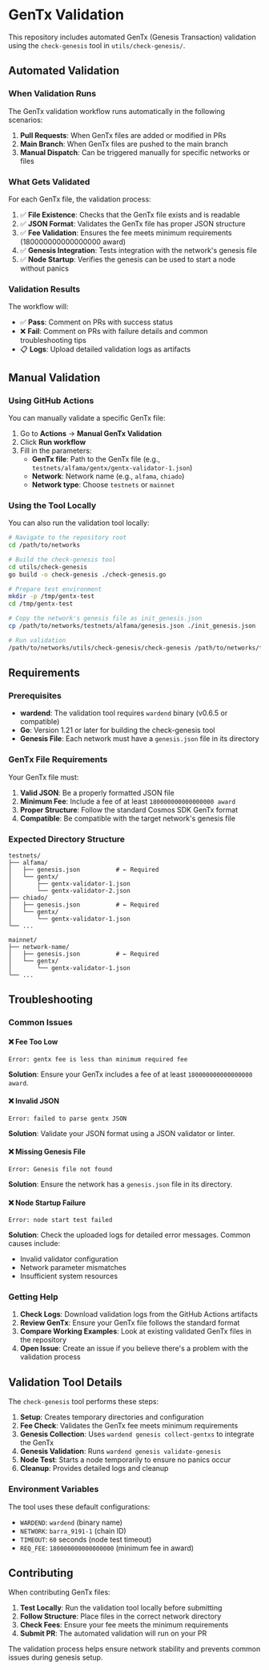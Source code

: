 # GenTx Validation

This repository includes automated GenTx (Genesis Transaction) validation using the `check-genesis` tool in `utils/check-genesis/`.

## Automated Validation

### When Validation Runs

The GenTx validation workflow runs automatically in the following scenarios:

1. **Pull Requests**: When GenTx files are added or modified in PRs
2. **Main Branch**: When GenTx files are pushed to the main branch
3. **Manual Dispatch**: Can be triggered manually for specific networks or files

### What Gets Validated

For each GenTx file, the validation process:

1. ✅ **File Existence**: Checks that the GenTx file exists and is readable
2. ✅ **JSON Format**: Validates the GenTx file has proper JSON structure
3. ✅ **Fee Validation**: Ensures the fee meets minimum requirements (180000000000000000 award)
4. ✅ **Genesis Integration**: Tests integration with the network's genesis file
5. ✅ **Node Startup**: Verifies the genesis can be used to start a node without panics

### Validation Results

The workflow will:

- ✅ **Pass**: Comment on PRs with success status
- ❌ **Fail**: Comment on PRs with failure details and common troubleshooting tips
- 📋 **Logs**: Upload detailed validation logs as artifacts

## Manual Validation

### Using GitHub Actions

You can manually validate a specific GenTx file:

1. Go to **Actions** → **Manual GenTx Validation**
2. Click **Run workflow**
3. Fill in the parameters:
   - **GenTx file**: Path to the GenTx file (e.g., `testnets/alfama/gentx/gentx-validator-1.json`)
   - **Network**: Network name (e.g., `alfama`, `chiado`)
   - **Network type**: Choose `testnets` or `mainnet`

### Using the Tool Locally

You can also run the validation tool locally:

```bash
# Navigate to the repository root
cd /path/to/networks

# Build the check-genesis tool
cd utils/check-genesis
go build -o check-genesis ./check-genesis.go

# Prepare test environment
mkdir -p /tmp/gentx-test
cd /tmp/gentx-test

# Copy the network's genesis file as init_genesis.json
cp /path/to/networks/testnets/alfama/genesis.json ./init_genesis.json

# Run validation
/path/to/networks/utils/check-genesis/check-genesis /path/to/networks/testnets/alfama/gentx/gentx-validator-1.json
```

## Requirements

### Prerequisites

- **wardend**: The validation tool requires `wardend` binary (v0.6.5 or compatible)
- **Go**: Version 1.21 or later for building the check-genesis tool
- **Genesis File**: Each network must have a `genesis.json` file in its directory

### GenTx File Requirements

Your GenTx file must:

1. **Valid JSON**: Be a properly formatted JSON file
2. **Minimum Fee**: Include a fee of at least `180000000000000000 award`
3. **Proper Structure**: Follow the standard Cosmos SDK GenTx format
4. **Compatible**: Be compatible with the target network's genesis file

### Expected Directory Structure

```
testnets/
├── alfama/
│   ├── genesis.json          # ← Required
│   └── gentx/
│       ├── gentx-validator-1.json
│       └── gentx-validator-2.json
├── chiado/
│   ├── genesis.json          # ← Required  
│   └── gentx/
│       └── gentx-validator-1.json
└── ...

mainnet/
├── network-name/
│   ├── genesis.json          # ← Required
│   └── gentx/
│       └── gentx-validator-1.json
└── ...
```

## Troubleshooting

### Common Issues

#### ❌ Fee Too Low
```
Error: gentx fee is less than minimum required fee
```
**Solution**: Ensure your GenTx includes a fee of at least `180000000000000000 award`.

#### ❌ Invalid JSON
```
Error: failed to parse gentx JSON
```
**Solution**: Validate your JSON format using a JSON validator or linter.

#### ❌ Missing Genesis File
```
Error: Genesis file not found
```
**Solution**: Ensure the network has a `genesis.json` file in its directory.

#### ❌ Node Startup Failure
```
Error: node start test failed
```
**Solution**: Check the uploaded logs for detailed error messages. Common causes include:
- Invalid validator configuration
- Network parameter mismatches
- Insufficient system resources

### Getting Help

1. **Check Logs**: Download validation logs from the GitHub Actions artifacts
2. **Review GenTx**: Ensure your GenTx file follows the standard format
3. **Compare Working Examples**: Look at existing validated GenTx files in the repository
4. **Open Issue**: Create an issue if you believe there's a problem with the validation process

## Validation Tool Details

The `check-genesis` tool performs these steps:

1. **Setup**: Creates temporary directories and configuration
2. **Fee Check**: Validates the GenTx fee meets minimum requirements
3. **Genesis Collection**: Uses `wardend genesis collect-gentxs` to integrate the GenTx
4. **Genesis Validation**: Runs `wardend genesis validate-genesis`
5. **Node Test**: Starts a node temporarily to ensure no panics occur
6. **Cleanup**: Provides detailed logs and cleanup

### Environment Variables

The tool uses these default configurations:

- `WARDEND`: `wardend` (binary name)
- `NETWORK`: `barra_9191-1` (chain ID)
- `TIMEOUT`: `60` seconds (node test timeout)
- `REQ_FEE`: `180000000000000000` (minimum fee in award)

## Contributing

When contributing GenTx files:

1. **Test Locally**: Run the validation tool locally before submitting
2. **Follow Structure**: Place files in the correct network directory
3. **Check Fees**: Ensure your fee meets the minimum requirements
4. **Submit PR**: The automated validation will run on your PR

The validation process helps ensure network stability and prevents common issues during genesis setup.
